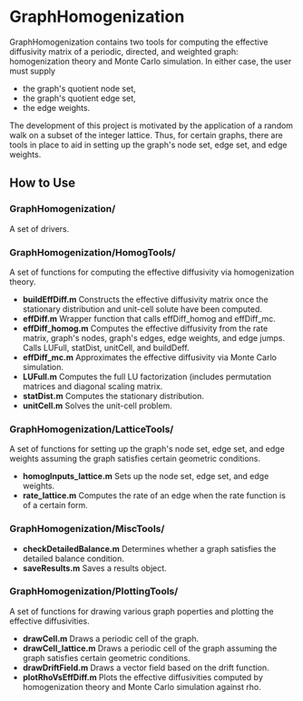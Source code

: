 # GraphHomogenization
GraphHomogenization contains two tools for computing the effective diffusivity matrix of a periodic, directed, and weighted graph: homogenization theory and Monte Carlo simulation. In either case, the user must supply
  - the graph's quotient node set,
  - the graph's quotient edge set,
  - the edge weights.

The development of this project is motivated by the application of a random walk on a subset of the integer lattice. Thus, for certain graphs, there are tools in place to aid in setting up the graph's node set, edge set, and edge weights.

## How to Use
### GraphHomogenization/
A set of drivers.

### GraphHomogenization/HomogTools/
A set of functions for computing the effective diffusivity via homogenization theory.
- **buildEffDiff.m** Constructs the effective diffusivity matrix once the stationary distribution and unit-cell solute have been computed.
- **effDiff.m** Wrapper function that calls effDiff_homog and effDiff_mc.
- **effDiff_homog.m** Computes the effective diffusivity from the rate matrix, graph's nodes, graph's edges, edge weights, and edge jumps. Calls LUFull, statDist, unitCell, and buildDeff.
- **effDiff_mc.m** Approximates the effective diffusivity via Monte Carlo simulation.
- **LUFull.m** Computes the full LU factorization (includes permutation matrices and diagonal scaling matrix.
- **statDist.m** Computes the stationary distribution.
- **unitCell.m** Solves the unit-cell problem.

### GraphHomogenization/LatticeTools/
A set of functions for setting up the graph's node set, edge set, and edge weights assuming the graph satisfies certain geometric conditions.
- **homogInputs_lattice.m** Sets up the node set, edge set, and edge weights.
- **rate_lattice.m** Computes the rate of an edge when the rate function is of a certain form.

### GraphHomogenization/MiscTools/
- **checkDetailedBalance.m** Determines whether a graph satisfies the detailed balance condition.
- **saveResults.m** Saves a results object.

### GraphHomogenization/PlottingTools/
A set of functions for drawing various graph poperties and plotting the effective diffusivities.
- **drawCell.m** Draws a periodic cell of the graph.
- **drawCell_lattice.m** Draws a periodic cell of the graph assuming the graph satisfies certain geometric conditions.
- **drawDriftField.m** Draws a vector field based on the drift function.
- **plotRhoVsEffDiff.m** Plots the effective diffusivities computed by homogenization theory and Monte Carlo simulation against rho.